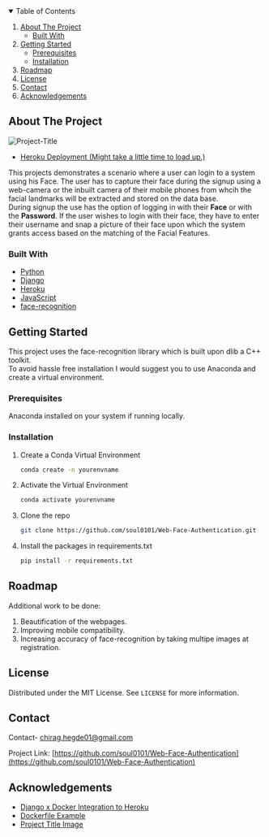 
<!-- PROJECT SHIELDS -->
<!--
*** I'm using markdown "reference style" links for readability.
*** Reference links are enclosed in brackets [ ] instead of parentheses ( ).
*** See the bottom of this document for the declaration of the reference variables
*** for contributors-url, forks-url, etc. This is an optional, concise syntax you may use.
-->


<!-- TABLE OF CONTENTS -->
<details open="open">
  <summary>Table of Contents</summary>
  <ol>
    <li>
      <a href="#about-the-project">About The Project</a>
      <ul>
        <li><a href="#built-with">Built With</a></li>
      </ul>
    </li>
    <li>
      <a href="#getting-started">Getting Started</a>
      <ul>
        <li><a href="#prerequisites">Prerequisites</a></li>
        <li><a href="#installation">Installation</a></li>
      </ul>
    </li>
    <li><a href="#roadmap">Roadmap</a></li>
    <li><a href="#license">License</a></li>
    <li><a href="#contact">Contact</a></li>
    <li><a href="#acknowledgements">Acknowledgements</a></li>
  </ol>
</details>



<!-- ABOUT THE PROJECT -->
## About The Project
![Project-Title](https://fontmeme.com/permalink/210324/609738aab7b1c03de1e7223bccaccf76.png)

* [Heroku Deployment (Might take a little time to load up.)](https://face-login0101.herokuapp.com)

This projects demonstrates a scenario where a user can login to a system using his Face. The user has to capture their face during the signup using a web-camera or 
the inbuilt camera of their mobile phones from whcih the facial landmarks will be extracted and stored on the data base. <br>
During signup the use has the option of logging in with their <b>Face</b> or with the <b>Password</b>. If the user wishes to login with their face, they have to enter their 
username and snap a picture of their face upon which the system grants access based on the matching of the Facial Features.

### Built With

* [Python](https://www.python.org/)
* [Django](https://www.djangoproject.com/)
* [Heroku](https://heroku.com)
* [JavaScript](https://www.javascript.com/)
* [face-recognition](https://github.com/ageitgey/face_recognition)




<!-- GETTING STARTED -->
## Getting Started

This project uses the face-recognition library which is built upon dlib a C++ toolkit.<br>
To avoid hassle free installation I would suggest you to use Anaconda and create a virtual environment.

### Prerequisites
Anaconda installed on your system if running locally.
### Installation


1. Create a Conda Virtual Environment
   ```sh
   conda create -n yourenvname
   ```
2. Activate the Virtual Environment
   ```sh
   conda activate yourenvname
   ```
2. Clone the repo
   ```sh
   git clone https://github.com/soul0101/Web-Face-Authentication.git
   ```
3. Install the packages in requirements.txt
   ```sh
   pip install -r requirements.txt
   ```
  

<!-- ROADMAP -->
## Roadmap
Additional work to be done:

1. Beautification of the webpages.
2. Improving mobile compatibility.
3. Increasing accuracy of face-recognition by taking multipe images at registration.



<!-- LICENSE -->
## License

Distributed under the MIT License. See `LICENSE` for more information.


<!-- CONTACT -->
## Contact

Contact- chirag.hegde01@gmail.com

Project Link: [https://github.com/soul0101/Web-Face-Authentication](https://github.com/soul0101/Web-Face-Authentication)



<!-- ACKNOWLEDGEMENTS -->
## Acknowledgements
* [Django x Docker Integration to Heroku](https://www.codingforentrepreneurs.com/blog/django-docker-production-heroku/)
* [Dockerfile Example](https://github.com/ageitgey/face_recognition/blob/master/Dockerfile)
* [Project Title Image](https://fontmeme.com/pixel-fonts/)

 
